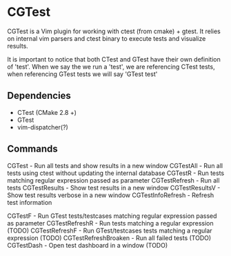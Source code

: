 CGTest
======

CGTest is a Vim plugin for working with ctest (from cmake) + gtest. It relies on internal vim
parsers and ctest binary to execute tests and visualize results.

It is important to notice that both CTest and GTest have their own definition of 'test'. When we say
the we run a 'test', we are referencing CTest tests, when referencing GTest tests we will say 'GTest
test'

Dependencies
------------

* CTest (CMake 2.8 +)
* GTest
* vim-dispatcher(?)

Commands
--------

CGTest - Run all tests and show results in a new window
CGTestAll - Run all tests using ctest without updating the internal database
CGTestR <regex> - Run tests matching regular expression passed as parameter
CGTestRefresh - Run all tests
CGTestResults - Show test results in a new window
CGTestResultsV - Show test results verbose in a new window
CGTestInfoRefresh - Refresh test information

CGTestF <regex> - Run GTest tests/testcases matching regular expression passed as parameter
CGTestRefreshR <regex> - Run tests matching a regular expression (TODO)
CGTestRefreshF <regex> - Run GTest/testcases tests matching a regular expression (TODO)
CGTestRefreshBroaken - Run all failed tests (TODO)
CGTestDash - Open test dashboard in a window (TODO)


